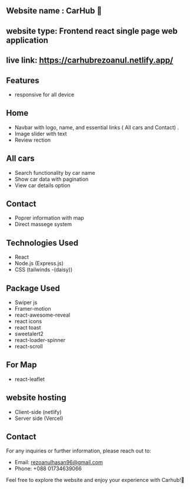 ## Website name : CarHub 🚗

## website type: Frontend react single page web application
## live link: https://carhubrezoanul.netlify.app/


## Features
- responsive for all device 
## Home
- Navbar with logo, name, and essential links ( All cars and Contact) .
- Image slider with text
- Review rection

## All cars 
- Search functionality by car name
- Show car data with pagination
- View car details option


## Contact
  - Poprer information with map
  - Direct massege system 
  


##  Technologies Used
- React
- Node.js (Express.js)
- CSS (tailwinds -(daisy))

## Package Used
- Swiper js
- Framer-motion
- react-awesome-reveal
- react icons
- react toast
- sweetalert2
- react-loader-spinner
- react-scroll
  
 ## For Map
- react-leaflet
  
 ## website hosting
 - Client-side (netlify)
 - Server side (Vercel)

## Contact
For any inquiries or further information, please reach out to:

-  Email:  rezoanulhasan96@gmail.com
-  Phone: +088 01734639066

Feel free to explore the website and enjoy your experience with  Carhub!🚗
